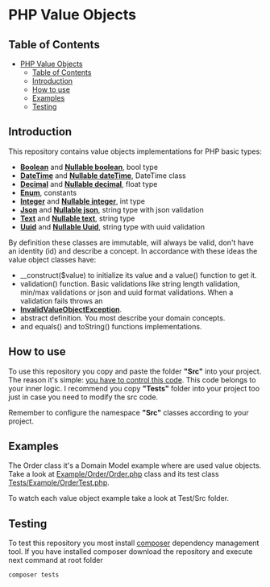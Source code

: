 # PHP Value Objects

## Table of Contents
- [PHP Value Objects](#php-value-objects)
  - [Table of Contents](#table-of-contents)
  - [Introduction](#introduction)
  - [How to use](#how-to-use)
  - [Examples](#examples)
  - [Testing](#testing)

## Introduction

This repository contains value objects implementations for PHP basic types:

- **[Boolean](Src/Shared/Domain/ValueObjects/Boolean.php)** and **[Nullable boolean](Src/Shared/Domain/ValueObjects/BooleanNullable.php)**, bool type
- **[DateTime](Src/Shared/Domain/ValueObjects/DateTime.php)** and **[Nullable dateTime](Src/Shared/Domain/ValueObjects/DateTimeNullable.php)**, DateTime class
- **[Decimal](Src/Shared/Domain/ValueObjects/Decimal.php)** and **[Nullable decimal](Src/Shared/Domain/ValueObjects/DecimalNullable.php)**, float type
- **[Enum](Src/Shared/Domain/ValueObjects/Enum.php)**, constants
- **[Integer](Src/Shared/Domain/ValueObjects/Integer.php)** and **[Nullable integer](Src/Shared/Domain/ValueObjects/IntegerNullable.php)**, int type
- **[Json](Src/Shared/Domain/ValueObjects/Json.php)** and  **[Nullable json](Src/Shared/Domain/ValueObjects/JsonNullable.php)**, string type with json validation
- **[Text](Src/Shared/Domain/ValueObjects/Text.php)** and **[Nullable text](Src/Shared/Domain/ValueObjects/TextNullable.php)**, string type
- **[Uuid](Src/Shared/Domain/ValueObjects/Uuid.php)** and  **[Nullable Uuid](Src/Shared/Domain/ValueObjects/UuidNullable.php)**, string type with uuid validation 


By definition these classes are immutable, will always be valid, don't have an identity (id) and describe a concept. In accordance with these ideas the value object classes have:
- __construct($value) to initialize its value and a value() function to get it.
- validation() function. Basic validations like string length validation, min/max validations or json and uuid format validations. When a validation fails throws an 
- **[InvalidValueObjectException](Src/Shared/Domain/Exceptions/InvalidValueObjectException.php)**.
- abstract definition. You most describe your domain concepts.
- and equals() and toString() functions implementations.
  
## How to use
To use this repository you copy and paste the folder **"Src"** into your project. The reason it's simple: <ins>you have to control this code</ins>. This code belongs to your inner logic. I recommend you  copy **"Tests"** folder into your project too just in case you need to modify the src code.

Remember to configure the namespace **"Src"** classes according to your project.

## Examples
The Order class it's a Domain Model example where are used value objects. Take a look at [Example/Order/Order.php](Example/Order/Order.php) class and its test class [Tests/Example/OrderTest.php](Tests/Example/OrderTest.php). 

To watch each value object example take a look at Test/Src folder.

## Testing

To test this repository you most install [composer](https://getcomposer.org/) dependency management tool. If you have installed composer download the repository and execute next command at root folder

    composer tests

